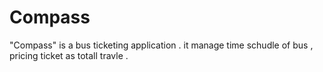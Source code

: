 # Compass


"Compass" is a bus ticketing application . it manage time schudle of bus , pricing ticket as totall travle .

